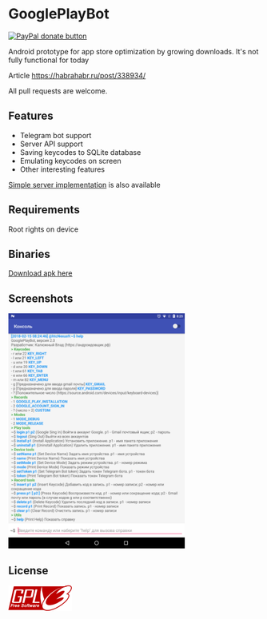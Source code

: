 # GooglePlayBot

<p>
  <a href="https://www.paypal.me/mrcpp" title="Donate to this project using Paypal">
    <img src="https://img.shields.io/badge/paypal-donate-green.svg" alt="PayPal donate button" height="18"/>
  </a>
</p>

Android prototype for app store optimization by growing downloads. It's not fully functional for today

Article https://habrahabr.ru/post/338934/

All pull requests are welcome.

## Features

* Telegram bot support
* Server API support
* Saving keycodes to SQLite database
* Emulating keycodes on screen
* Other interesting features

[Simple server implementation](https://github.com/androidovshchik/GooglePlayBot/tree/master/simple-server) is also available

## Requirements

Root rights on device

## Binaries

[Download apk here](https://github.com/androidovshchik/CheatASO/releases)

## Screenshots

<img src="art/Screenshot_20180215-082506.png" width="70%"/>

## License

<img src="art/gplv3-127x51.png">

